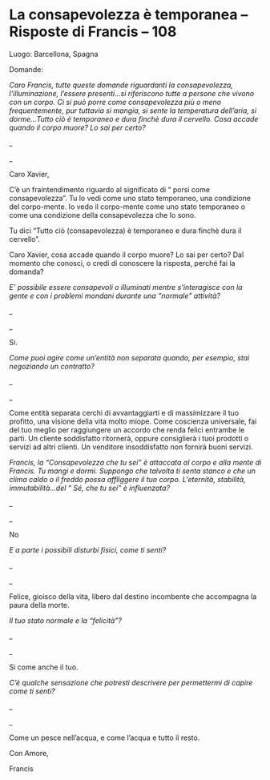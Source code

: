# La consapevolezza è temporanea – Risposte di Francis – 108

Luogo: Barcellona, Spagna

Domande:

_Caro Francis, tutte queste domande riguardanti la consapevolezza, l&rsquo;illuminazione, l&rsquo;essere presenti&hellip;si riferiscono tutte a persone che vivono con un corpo. Ci si pu&ograve; porre come consapevolezza pi&ugrave; o meno frequentemente, pur tuttavia si mangia, si sente la temperatura dell&rsquo;aria, si dorme&hellip;Tutto ci&ograve; &egrave; temporaneo e dura finch&egrave; dura il cervello. Cosa accade quando il corpo muore? Lo sai per certo?_

_

_

Caro Xavier,

C&rsquo;&egrave; un fraintendimento riguardo al significato di &ldquo; porsi come consapevolezza&rdquo;. Tu lo vedi come uno stato temporaneo, una condizione del corpo-mente. Io vedo il corpo-mente come uno stato temporaneo o come una condizione della consapevolezza che Io sono.

Tu dici &ldquo;Tutto ci&ograve; (consapevolezza) &egrave; temporaneo e dura finch&egrave; dura il cervello&rdquo;.

Caro Xavier, cosa accade quando il corpo muore? Lo sai per certo? Dal momento che conosci, o credi di conoscere la risposta, perch&eacute; fai la domanda?

_E&rsquo; possibile essere consapevoli o illuminati mentre s&rsquo;interagisce con la gente e con i problemi mondani durante una &ldquo;normale&rdquo; attivit&agrave;?_

_

_

Si.

_Come puoi agire come un&rsquo;entit&agrave; non separata quando, per esempio, stai negoziando un contratto?_

_

_

Come entit&agrave; separata cerchi di avvantaggiarti e di massimizzare il tuo profitto, una visione della vita molto miope. Come coscienza universale, fai del tuo meglio per raggiungere un accordo che renda felici entrambe le parti. Un cliente soddisfatto ritorner&agrave;, oppure consiglier&agrave; i tuoi prodotti o servizi ad altri clienti. Un venditore insoddisfatto non fornir&agrave; buoni servizi.

_Francis, la &ldquo;Consapevolezza che tu sei&rdquo; &egrave; attaccata al corpo e alla mente di Francis. Tu mangi e dormi. Suppongo che talvolta ti senta stanco e che un clima caldo o il freddo possa affliggere il tuo corpo. L&rsquo;eternit&agrave;, stabilit&agrave;, immutabilit&agrave;&hellip;del &ldquo; S&eacute;, che tu sei&rdquo; &egrave; influenzata?_

_

_

No

_E a parte i possibili disturbi fisici, come ti senti?_

_

_

Felice, gioisco della vita, libero dal destino incombente che accompagna la paura della morte.

_Il tuo stato normale e la &ldquo;felicit&agrave;&rdquo;?_

_

_

Si come anche il tuo.

_C&rsquo;&egrave; qualche sensazione che potresti descrivere per permettermi di capire come ti senti?_

_

_

Come un pesce nell&rsquo;acqua, e come l&rsquo;acqua e tutto il resto.

Con Amore,

  Francis

